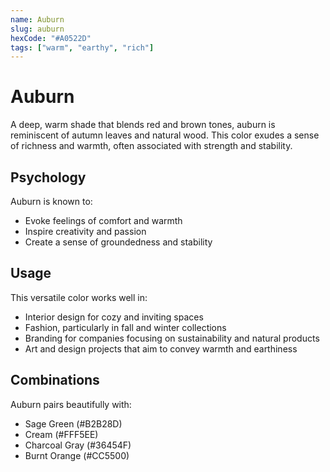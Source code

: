 ```yaml
---
name: Auburn
slug: auburn
hexCode: "#A0522D"
tags: ["warm", "earthy", "rich"]
---
```


# Auburn

A deep, warm shade that blends red and brown tones, auburn is reminiscent of autumn leaves and natural wood. This color exudes a sense of richness and warmth, often associated with strength and stability.

## Psychology

Auburn is known to:
- Evoke feelings of comfort and warmth
- Inspire creativity and passion
- Create a sense of groundedness and stability

## Usage

This versatile color works well in:
- Interior design for cozy and inviting spaces
- Fashion, particularly in fall and winter collections
- Branding for companies focusing on sustainability and natural products
- Art and design projects that aim to convey warmth and earthiness

## Combinations

Auburn pairs beautifully with:
- Sage Green (#B2B28D)
- Cream (#FFF5EE)
- Charcoal Gray (#36454F)
- Burnt Orange (#CC5500)